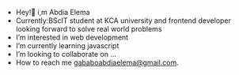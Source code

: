 - Hey!👋 i,m Abdia Elema
- Currently:BScIT student at KCA university and frontend developer looking forward to solve real world problems
- I’m interested in web development
-  I’m currently learning javascript
- I’m looking to collaborate on ...
- How to reach me gababoabdiaelema@gmail.com.

<!---
abdiaelema76/abdiaelema76 is a ✨ special ✨ repository because its `README.md` (this file) appears on your GitHub profile.
You can click the Preview link to take a look at your changes.
--->

